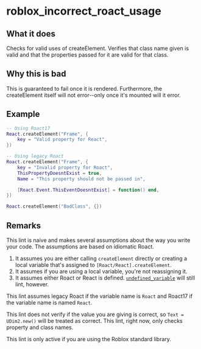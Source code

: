 # roblox_incorrect_roact_usage
## What it does
Checks for valid uses of createElement. Verifies that class name given is valid and that the properties passed for it are valid for that class.

## Why this is bad
This is guaranteed to fail once it is rendered. Furthermore, the createElement itself will not error--only once it's mounted will it error.

## Example
```lua
-- Using Roact17
React.createElement("Frame", {
    key = "Valid property for React",
})

-- Using legacy Roact
Roact.createElement("Frame", {
    key = "Invalid property for Roact",
    ThisPropertyDoesntExist = true,
    Name = "This property should not be passed in",

    [Roact.Event.ThisEventDoesntExist] = function() end,
})

Roact.createElement("BadClass", {})
```

## Remarks
This lint is naive and makes several assumptions about the way you write your code. The assumptions are based on idiomatic Roact.

1. It assumes you are either calling `createElement` directly or creating a local variable that's assigned to `[Roact/React].createElement`.
2. It assumes if you are using a local variable, you're not reassigning it.
3. It assumes either Roact or React is defined. [`undefined_variable`](./undefined_variable.md) will still lint, however.

This lint assumes legacy Roact if the variable name is `Roact` and Roact17 if the variable name is named `React`.

This lint does not verify if the value you are giving is correct, so `Text = UDim2.new()` will be treated as correct. This lint, right now, only checks property and class names.

This lint is only active if you are using the Roblox standard library.
